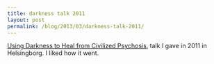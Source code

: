 ```yaml
---
title: darkness talk 2011
layout: post
permalink: /blog/2013/03/darkness-talk-2011/
---
```


[Using Darkness to Heal from Civilized Psychosis](http://www.youtube.com/watch?v=P8dMuf4KtUM), talk I gave in 2011 in Helsingborg. I liked how it went.

